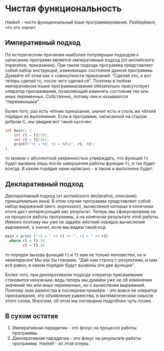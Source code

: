 # Чистая функциональность

Haskell - чисто функциональный язык программирования. Разберёмся, что это значит.

## Императивный подход

По историческим причинам наиболее популярным подходом к написанию программ является императивный подход (от английского imperative, приказание). При таком подходе программа представляет собой набор инструкций, изменяющих состояние данной программы. Думайте об этом как о совокупности приказаний: "Сделай это, а вот теперь сделай то, после чего сделай сё". Поэтому в любом императивном языке программирования обязательно присутствует оператор присваивания, позволяющий изменять состояние тех или иных переменных. Собственно, потому они и называются "переменными".

Более того, раз есть чёткие приказания, значит есть и столь же чёткий порядок их выполнения. Если в программе, написанной на старом добром C, мы увидим вот такой кусочек:

```C
int main() {
    int r1 = f1(10);
    int r2 = f2(20);
    printf("r1 = %d, r2 = %d\n", r1, r2);
}
```

то можем с абсолютной уверенностью утверждать, что функция `f2` будет вызвана лишь после завершения работы функции `f1`, и так будет всегда. В каком порядке нами написано - в таком и выполнено будет.

## Декларативный подход

Декларативный подход (от английского declarative, описание) принципиально иной. В этом случае программа представляет собой набор выражений (англ. expression), вычисление которых в конечном итоге даст интересующий нас результат. Теперь мы сфокусированы не на процессе работы программы, а на конечном результате этой работы. Именно поэтому мы уже не задаём жёсткий порядок вычисления выражений, а значит, если мы видим такой код:

```haskell
main = print ("r1 = " ++ r1 ++ ", r2 = " ++ r2)
  where r1 = f1 10
        r2 = f2 20
```

то порядок вызова функций `f1` и `f2` нам не только неизвестен, но и неинтересен! Мы как бы говорим: "Дай нам строку с результами, и нам всё равно, в каком порядке будут вызваны эти две функции".

Более того, при декларативном подходе оператор присваивания становится ненужным, ведь теперь мы думаем уже не об изменении значений тех или иных переменных, но о вычислении выражений. Поэтому знак равенства в последнем примере - это вовсе не оператор присваивания, это объявление равенства, в математическом смысле этого слова. Впрочем, об этом мы поговорим подробнее чуть позже.

## В сухом остатке

1. Императивная парадигма - это фокус на процессе работы программы.
2. Декларативная парадигма - это фокус на результате работы программы. Haskell - из этой оперы.
